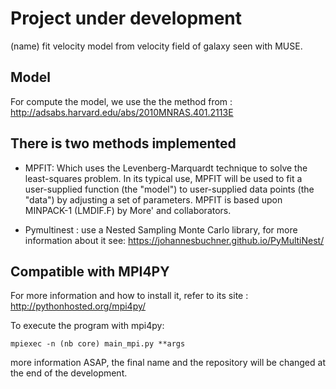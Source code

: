 # Project under development

(name) fit velocity model from velocity field of galaxy seen with MUSE. 

## Model

For compute the model, we use the the method from :
<a href="Epinat, B., Amram, P., Balkowski, C., & Marcelin, M. 2010, MNRAS, 401, 2113">
http://adsabs.harvard.edu/abs/2010MNRAS.401.2113E

## There is two methods implemented

- MPFIT:
 Which uses the Levenberg-Marquardt technique to solve the
 least-squares problem.  In its typical use, MPFIT will be used to
 fit a user-supplied function (the "model") to user-supplied data
 points (the "data") by adjusting a set of parameters.  MPFIT is
 based upon MINPACK-1 (LMDIF.F) by More' and collaborators.

- Pymultinest : use a Nested Sampling Monte Carlo library, for more information about it see:
                https://johannesbuchner.github.io/PyMultiNest/



## Compatible with MPI4PY

For more information and how to install it, refer to its site :
http://pythonhosted.org/mpi4py/

To execute the program with mpi4py:

    mpiexec -n (nb core) main_mpi.py **args

more information ASAP, the final name and the repository will be changed at the end of the development.
